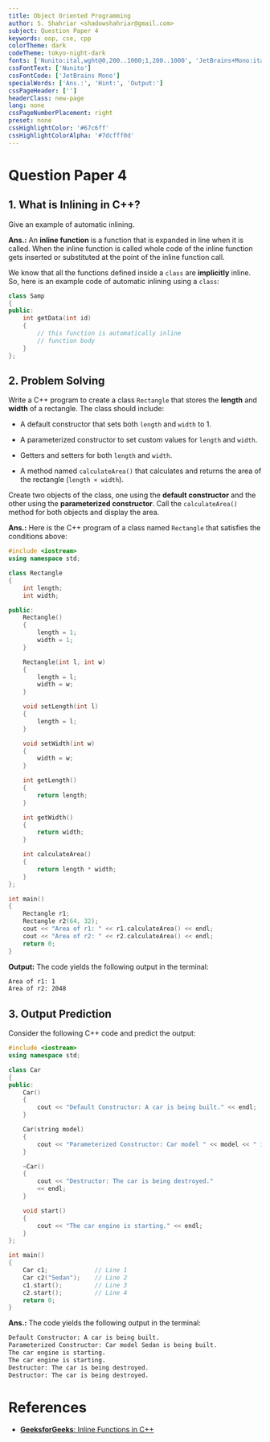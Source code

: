 ```yaml
---
title: Object Oriented Programming
author: S. Shahriar <shadowshahriar@gmail.com>
subject: Question Paper 4
keywords: oop, cse, cpp
colorTheme: dark
codeTheme: tokyo-night-dark
fonts: ['Nunito:ital,wght@0,200..1000;1,200..1000', 'JetBrains+Mono:ital,wght@0,100..800;1,100..800']
cssFontText: ['Nunito']
cssFontCode: ['JetBrains Mono']
specialWords: ['Ans.:', 'Hint:', 'Output:']
cssPageHeader: ['']
headerClass: new-page
lang: none
cssPageNumberPlacement: right
preset: none
cssHighlightColor: '#67c6ff'
cssHighlightColorAlpha: '#7dcfff0d'
---
```


# Question Paper 4

## 1. What is Inlining in C++?

Give an example of automatic inlining.

**Ans.:** An **inline function** is a function that is expanded in line when it is called. When the inline function is called whole code of the inline function gets inserted or substituted at the point of the inline function call.

We know that all the functions defined inside a `class` are **implicitly** inline. So, here is an example code of automatic inlining using a `class`:

```CPP
class Samp
{
public:
    int getData(int id)
    {
        // this function is automatically inline
        // function body
    }
};
```

## 2. Problem Solving

Write a C++ program to create a class `Rectangle` that stores the **length** and **width** of a rectangle. The class should include:

-   A default constructor that sets both `length` and `width` to 1.

-   A parameterized constructor to set custom values for `length` and `width`.

-   Getters and setters for both `length` and `width`.

-   A method named `calculateArea()` that calculates and returns the area of the rectangle (`length × width`).

Create two objects of the class, one using the **default constructor** and the other using the **parameterized constructor**. Call the `calculateArea()` method for both objects and display the area.

**Ans.:** Here is the C++ program of a class named `Rectangle` that satisfies the conditions above:

```CPP
#include <iostream>
using namespace std;

class Rectangle
{
	int length;
	int width;

public:
	Rectangle()
	{
		length = 1;
		width = 1;
	}

	Rectangle(int l, int w)
	{
		length = l;
		width = w;
	}

	void setLength(int l)
	{
		length = l;
	}

	void setWidth(int w)
	{
		width = w;
	}

	int getLength()
	{
		return length;
	}

	int getWidth()
	{
		return width;
	}

	int calculateArea()
	{
		return length * width;
	}
};

int main()
{
	Rectangle r1;
	Rectangle r2(64, 32);
	cout << "Area of r1: " << r1.calculateArea() << endl;
	cout << "Area of r2: " << r2.calculateArea() << endl;
	return 0;
}
```

**Output:** The code yields the following output in the terminal:

```bash
Area of r1: 1
Area of r2: 2048
```

## 3. Output Prediction

Consider the following C++ code and predict the output:

```CPP
#include <iostream>
using namespace std;

class Car
{
public:
	Car()
	{
		cout << "Default Constructor: A car is being built." << endl;
	}

	Car(string model)
	{
		cout << "Parameterized Constructor: Car model " << model << " is being built." << endl;
	}

	~Car()
	{
		cout << "Destructor: The car is being destroyed."
		<< endl;
	}

	void start()
	{
		cout << "The car engine is starting." << endl;
	}
};

int main()
{
	Car c1;             // Line 1
	Car c2("Sedan");    // Line 2
	c1.start();         // Line 3
	c2.start();         // Line 4
	return 0;
}
```

**Ans.:** The code yields the following output in the terminal:

```bash
Default Constructor: A car is being built.
Parameterized Constructor: Car model Sedan is being built.
The car engine is starting.
The car engine is starting.
Destructor: The car is being destroyed.
Destructor: The car is being destroyed.
```

# References

-   [**GeeksforGeeks**: Inline Functions in C++](https://www.geeksforgeeks.org/inline-functions-cpp/)
